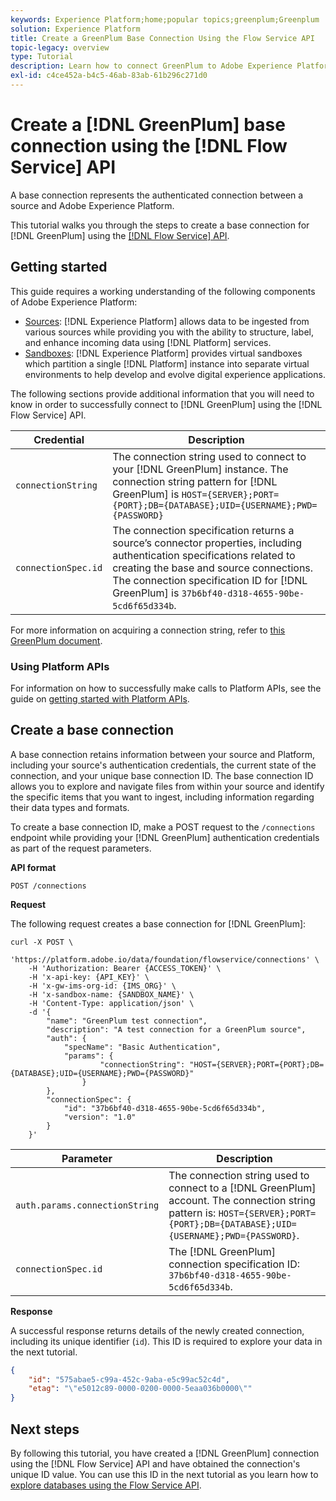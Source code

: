 ```yaml
---
keywords: Experience Platform;home;popular topics;greenplum;Greenplum
solution: Experience Platform
title: Create a GreenPlum Base Connection Using the Flow Service API
topic-legacy: overview
type: Tutorial
description: Learn how to connect GreenPlum to Adobe Experience Platform using the Flow Service API.
exl-id: c4ce452a-b4c5-46ab-83ab-61b296c271d0
---
```

# Create a [!DNL GreenPlum] base connection using the [!DNL Flow Service] API

A base connection represents the authenticated connection between a source and Adobe Experience Platform.

This tutorial walks you through the steps to create a base connection for [!DNL GreenPlum] using the [[!DNL Flow Service] API](https://www.adobe.io/apis/experienceplatform/home/api-reference.html#!acpdr/swagger-specs/flow-service.yaml).

## Getting started

This guide requires a working understanding of the following components of Adobe Experience Platform:

* [Sources](../../../../home.md): [!DNL Experience Platform] allows data to be ingested from various sources while providing you with the ability to structure, label, and enhance incoming data using [!DNL Platform] services.
* [Sandboxes](../../../../../sandboxes/home.md): [!DNL Experience Platform] provides virtual sandboxes which partition a single [!DNL Platform] instance into separate virtual environments to help develop and evolve digital experience applications.

The following sections provide additional information that you will need to know in order to successfully connect to [!DNL GreenPlum] using the [!DNL Flow Service] API.

| Credential | Description |
| ---------- | ----------- |
| `connectionString` | The connection string used to connect to your [!DNL GreenPlum] instance. The connection string pattern for [!DNL GreenPlum] is `HOST={SERVER};PORT={PORT};DB={DATABASE};UID={USERNAME};PWD={PASSWORD}` |
| `connectionSpec.id` | The connection specification returns a source’s connector properties, including authentication specifications related to creating the base and source connections. The connection specification ID for [!DNL GreenPlum] is `37b6bf40-d318-4655-90be-5cd6f65d334b`. |

For more information on acquiring a connection string, refer to [this GreenPlum document](https://gpdb.docs.pivotal.io/580/security-guide/topics/Authenticate.html#topic_fzv_wb2_jr__config_ssl_client_conn).

### Using Platform APIs

For information on how to successfully make calls to Platform APIs, see the guide on [getting started with Platform APIs](../../../../../landing/api-guide.md).

## Create a base connection

A base connection retains information between your source and Platform, including your source's authentication credentials, the current state of the connection, and your unique base connection ID. The base connection ID allows you to explore and navigate files from within your source and identify the specific items that you want to ingest, including information regarding their data types and formats.

To create a base connection ID, make a POST request to the `/connections` endpoint while providing your [!DNL GreenPlum] authentication credentials as part of the request parameters.

**API format**

```https
POST /connections
```

**Request**

The following request creates a base connection for [!DNL GreenPlum]:

```shell
curl -X POST \
    'https://platform.adobe.io/data/foundation/flowservice/connections' \
    -H 'Authorization: Bearer {ACCESS_TOKEN}' \
    -H 'x-api-key: {API_KEY}' \
    -H 'x-gw-ims-org-id: {IMS_ORG}' \
    -H 'x-sandbox-name: {SANDBOX_NAME}' \
    -H 'Content-Type: application/json' \
    -d '{
        "name": "GreenPlum test connection",
        "description": "A test connection for a GreenPlum source",
        "auth": {
            "specName": "Basic Authentication",
            "params": {
                    "connectionString": "HOST={SERVER};PORT={PORT};DB={DATABASE};UID={USERNAME};PWD={PASSWORD}"
                }
        },
        "connectionSpec": {
            "id": "37b6bf40-d318-4655-90be-5cd6f65d334b",
            "version": "1.0"
        }
    }'
```

| Parameter | Description |
| --------- | ----------- |
| `auth.params.connectionString` | The connection string used to connect to a [!DNL GreenPlum] account. The connection string pattern is: `HOST={SERVER};PORT={PORT};DB={DATABASE};UID={USERNAME};PWD={PASSWORD}`. |
| `connectionSpec.id` | The [!DNL GreenPlum] connection specification ID: `37b6bf40-d318-4655-90be-5cd6f65d334b`. |

**Response**

A successful response returns details of the newly created connection, including its unique identifier (`id`). This ID is required to explore your data in the next tutorial.

```json
{
    "id": "575abae5-c99a-452c-9aba-e5c99ac52c4d",
    "etag": "\"e5012c89-0000-0200-0000-5eaa036b0000\""
}
```

## Next steps

By following this tutorial, you have created a [!DNL GreenPlum] connection using the [!DNL Flow Service] API and have obtained the connection's unique ID value. You can use this ID in the next tutorial as you learn how to [explore databases using the Flow Service API](../../explore/database-nosql.md).

